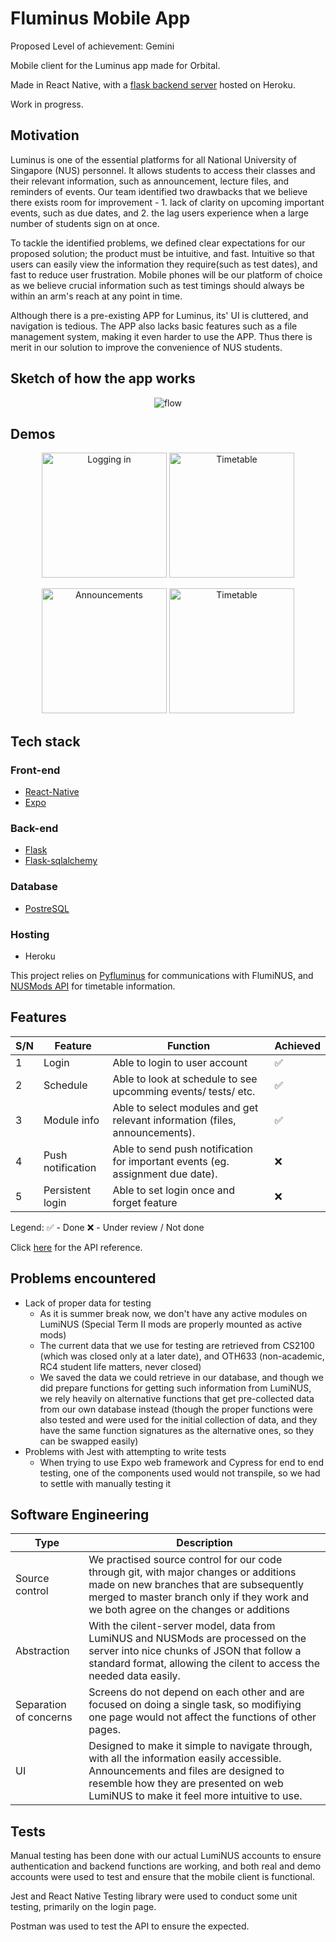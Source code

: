 # Fluminus Mobile App

Proposed Level of achievement: Gemini

Mobile client for the Luminus app made for Orbital.

Made in React Native, with a [flask backend server](https://github.com/Orbital-2020-RS-25/pyfluminus-server) hosted on Heroku. 

Work in progress.


## Motivation

Luminus is one of the essential platforms for all National University of Singapore (NUS) personnel. It allows students to access their classes and their relevant information, such as announcement, lecture files, and reminders of events.  Our team identified two drawbacks that we believe there exists room for improvement - 1. lack of clarity on upcoming important events, such as due dates, and 2. the lag users experience when a large number of students sign on at once.

To tackle the identified problems, we defined clear expectations for our proposed solution; the product must be intuitive, and fast.  Intuitive so that users can easily view the information they require(such as test dates), and fast to reduce user frustration. Mobile phones will be our platform of choice as we believe crucial information such as test timings should always be within an arm's reach at any point in time.

Although there is a pre-existing APP for Luminus, its' UI is cluttered, and navigation is tedious. The APP also lacks basic features such as a file management system, making it even harder to use the APP. Thus there is merit in our solution to improve the convenience of NUS students.

## Sketch of how the app works

<p align="center">
<img alt="flow", src="./screenshot/diagram.png">
</p>

## Demos

<p align="center">
<img alt="Logging in" src="./demo/login.gif" width="200"> <img alt="Timetable" src="./demo/schedule.png" width="200">
</p>
<p align="center">
<img alt="Announcements" src="./demo/anouncements.gif" width="200"> <img alt="Timetable" src="./demo/folders.gif" width="200">
</p>

## Tech stack

### Front-end
* [React-Native](https://reactnative.dev/ "React-Native")
* [Expo](https://expo.io/ "Expo")

### Back-end
* [Flask](https://flask.palletsprojects.com/en/1.1.x/ "Flask documentation")
* [Flask-sqlalchemy](https://flask-sqlalchemy.palletsprojects.com/en/2.x/ "Documentation")

### Database
* [PostreSQL](https://www.postgresql.org/ "PostreSQL")

### Hosting
* Heroku

This project relies on [Pyfluminus](https://github.com/raynoldng/pyfluminus) for communications with FlumiNUS, and [NUSMods API](https://api.nusmods.com/v2/) for timetable information.

## Features

S/N | Feature | Function | Achieved
--- | ------- | --------- | --------
1 | Login | Able to login to user account | ✅
2 | Schedule | Able to look at schedule to see upcomming events/ tests/ etc. | ✅
3 | Module info | Able to select modules and get relevant information (files, announcements). | ✅
4 | Push notification | Able to send push notification for important events (eg. assignment due date). | ❌
5 | Persistent login | Able to set login once and forget feature | ❌

Legend:
✅ - Done
❌ - Under review / Not done

Click [here](https://app.swaggerhub.com/apis-docs/orbital-rs25/another-luminus/) for the API reference.

## Problems encountered

* Lack of proper data for testing
  * As it is summer break now, we don't have any active modules on LumiNUS (Special Term II mods are properly mounted as active mods)
  * The current data that we use for testing are retrieved from CS2100 (which was closed only at a later date), and OTH633 (non-academic, RC4 student life matters, never closed)
  * We saved the data we could retrieve in our database, and though we did prepare functions for getting such information from LumiNUS, we rely heavily on alternative functions that get pre-collected data from our own database instead (though the proper functions were also tested and were used for the initial collection of data, and they have the same function signatures as the alternative ones, so they can be swapped easily)
* Problems with Jest with attempting to write tests
  * When trying to use Expo web framework and Cypress for end to end testing, one of the components used would not transpile, so we had to settle with manually testing it

## Software Engineering

| Type | Description |
| --- | --- |
| Source control | We practised source control for our code through git, with major changes or additions made on new branches that are subsequently merged to master branch only if they work and we both agree on the changes or additions |
| Abstraction | With the cilent-server model, data from LumiNUS and NUSMods are processed on the server into nice chunks of JSON that follow a standard format, allowing the cilent to access the needed data easily. |
| Separation of concerns | Screens do not depend on each other and are focused on doing a single task, so modifiying one page would not affect the functions of other pages. |
| UI | Designed to make it simple to navigate through, with all the information easily accessible. Announcements and files are designed to resemble how they are presented on web LumiNUS to make it feel more intuitive to use. |

## Tests

Manual testing has been done with our actual LumiNUS accounts to ensure authentication and backend functions are working, and both real and demo accounts were used to test and ensure that the mobile client is functional.

Jest and React Native Testing library were used to conduct some unit testing, primarily on the login page.

Postman was used to test the API to ensure the expected.
